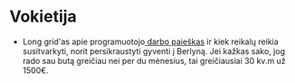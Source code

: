 # Vokietija

* Long grid'as apie programuotojo[ darbo paieškas](https://vas3k.ru/blog/go_to_berlin/) ir kiek reikalų reikia susitvarkyti, norit persikraustyti gyventi į Berlyną. Jei kažkas sako, jog rado sau butą greičiau nei per du mėnesius, tai greičiausiai 30 kv.m už 1500€.

